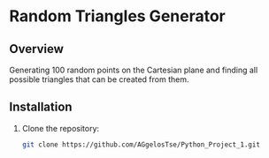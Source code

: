 # Random Triangles Generator

## Overview

Generating 100 random points on the Cartesian plane and finding all possible triangles that can be created from them.


## Installation

1. Clone the repository:

   ```bash
   git clone https://github.com/AGgelosTse/Python_Project_1.git
   
